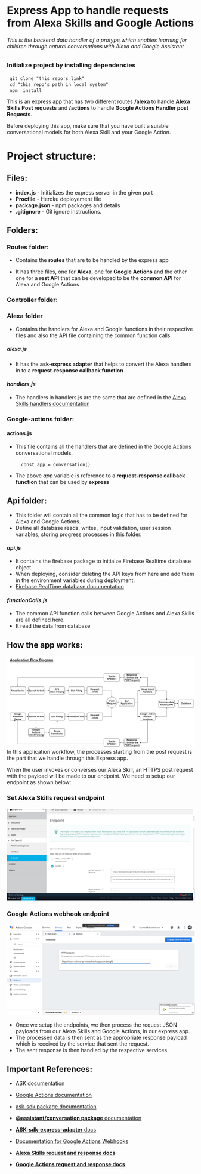 # Express App to handle requests from Alexa Skills and Google Actions

###### _This is the backend data handler of a protype,which enables learning for children through natural conversations with Alexa and Google Assistant_

### Initialize project by installing dependencies

     git clone "this repo's link"
     cd "this repo's path in local system"
     npm  install

This is an express app that has two different routes **/alexa** to handle **Alexa Skills Post requests** and **/actions** to handle **Google Actions Handler post Requests**.

Before deploying this app, make sure that you have built a suiable conversational models for both Alexa Skill and your Google Action.

# Project structure:

## Files:

- **index.js** - Initializes the express server in the given port
- **Procfile** - Heroku deployement file
- **package.json** - npm packages and details
- **.gitignore** - Git ignore instructions.

## Folders:

### Routes folder:

- Contains the **routes** that are to be handled by the express app

- It has three files, one for **Alexa**, one for **Google Actions** and the other one for a **rest API** that can be developed to be the **common API** for Alexa and Google Actions

### Controller folder:

### Alexa folder

- Contains the handlers for Alexa and Google functions in their respective files and also the API file containing the common function calls

##### _alexa.js_

- It has the **ask-express adapter** that helps to convert the Alexa handlers in to a **request-response callback function**

#### _handlers.js_

- The handlers in handlers.js are the same that are defined in the [Alexa Skills handlers documentation](https://developer.amazon.com/en-US/docs/alexa/custom-skills/handle-requests-sent-by-alexa.html)

### Google-actions folder:

#### actions.js

- This file contains all the handlers that are defined in the Google Actions conversational models.

        const app = conversation()

- The above _app_ variable is reference to a **request-response callback function** that can be used by **express**

## Api folder:

- This folder will contain all the common logic that has to be defined for Alexa and Google Actions.
- Define all database reads, writes, input validation, user session variables, storing progress processes in this folder.

#### _api.js_

- It contains the firebase package to initialze Firebase Realtime database object.
- When deploying, consider deleting the API keys from here and add them in the environment variables during deployment.
- [Firebase RealTime database documentation](https://firebase.google.com/docs/database/web/read-and-write)

#### _functionCalls.js_

- The common API function calls between Google Actions and Alexa Skills are all defined here.
- It read the data from database

## How the app works:

![](/Media/req-res-flow.jpg)
In this application workflow, the processes starting from the post request is the part that we handle through this Express app.

When the user invokes or converses our Alexa Skill, an HTTPS post request with the payload will be made to our endpoint.
We need to setup our endpoint as shown below:

### Set Alexa Skills request endpoint

####

![](/Media/alexa-endpoint.jpg)

####

### Google Actions webhook endpoint

![](/Media/google-actions-webhook.jpg)

- Once we setup the endpoints, we then process the request JSON payloads from our Alexa Skills and Google Actions, in our express app.
- The processed data is then sent as the appropriate response payload which is received by the service that sent the request.
- The sent response is then handled by the respective services

## Important References:

- [ASK documentation](https://developer.amazon.com/en-US/docs/alexa/ask-overviews/what-is-the-alexa-skills-kit.html)
- [Google Actions documentation](https://developers.google.com/assistant/conversational/overview)
- [ask-sdk package documentation ](http://ask-sdk-node-typedoc.s3-website-us-east-1.amazonaws.com/)
- [**@assistant/conversation package** documentation](https://actions-on-google.github.io/assistant-conversation-nodejs/3.7.0/index.html)
- [**ASK-sdk-express-adapter** docs](https://developer.amazon.com/en-US/docs/alexa/alexa-skills-kit-sdk-for-nodejs/host-web-service.html)
- [Documentation for Google Actions Webhooks](https://developers.google.com/assistant/conversational/webhooks)

- [**Alexa Skills request and response docs**](https://developers.google.com/assistant/conversational/reference/rest/v1/TopLevel/fulfill)
- [**Google Actions request and response docs**](https://developers.google.com/assistant/conversational/reference/rest/v1/TopLevel/fulfill)
